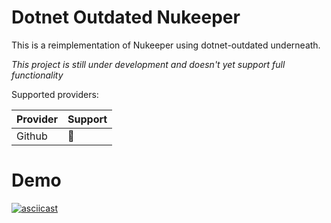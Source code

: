 # Dotnet Outdated Nukeeper

This is a reimplementation of Nukeeper using dotnet-outdated underneath.

*This project is still under development and doesn't yet support full functionality*

Supported providers:

| Provider | Support |
| -------- | ------- |
| Github   | :hammer:|

# Demo

[![asciicast](https://asciinema.org/a/HcKEUfP92Mg4yURqS1cnaBjMI.svg)](https://asciinema.org/a/HcKEUfP92Mg4yURqS1cnaBjMI)
